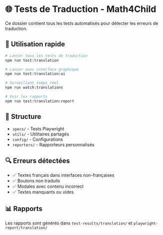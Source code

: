 # 🌐 Tests de Traduction - Math4Child

Ce dossier contient tous les tests automatisés pour détecter les erreurs de traduction.

## 🚀 Utilisation rapide

```bash
# Lancer tous les tests de traduction
npm run test:translation

# Lancer avec interface graphique
npm run test:translation:ui

# Surveillant temps réel
npm run watch:translations

# Voir les rapports
npm run test:translation:report
```

## 📁 Structure

- `specs/` - Tests Playwright
- `utils/` - Utilitaires partagés
- `config/` - Configurations
- `reporters/` - Rapporteurs personnalisés

## 🔍 Erreurs détectées

- ✅ Textes français dans interfaces non-françaises
- ✅ Boutons non traduits
- ✅ Modales avec contenu incorrect
- ✅ Textes manquants ou vides

## 📊 Rapports

Les rapports sont générés dans `test-results/translation/` et `playwright-report/translation/`
